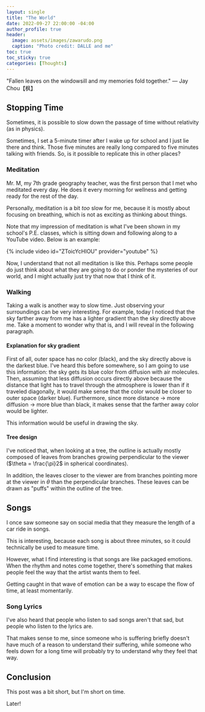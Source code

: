 ```yaml
---
layout: single
title: "The World"
date: 2022-09-27 22:00:00 -04:00
author_profile: true
header: 
  image: assets/images/zawarudo.png
  caption: "Photo credit: DALLE and me"
toc: true
toc_sticky: true
categories: [Thoughts]
---
```


"Fallen leaves on the windowsill and my memories fold together." — Jay Chou【枫】

## Stopping Time
Sometimes, it is possible to slow down the passage of time without relativity (as in physics).

Sometimes, I set a 5-minute timer after I wake up for school and I just lie there and think. Those five minutes are really long compared to five minutes talking with friends. So, is it possible to replicate this in other places?

### Meditation
Mr. M, my 7th grade geography teacher, was the first person that I met who meditated every day. He does it every morning for wellness and getting ready for the rest of the day. 

Personally, meditation is a bit *too* slow for me, because it is mostly about focusing on breathing, which is not as exciting as thinking about things. 

Note that my impression of meditation is what I've been shown in my school's P.E. classes, which is sitting down and following along to a YouTube video. Below is an example: 

{% include video id="ZToicYcHIOU" provider="youtube" %}

Now, I understand that not all meditation is like this. Perhaps some people do just think about what they are going to do or ponder the mysteries of our world, and I might actually just try that now that I think of it. 

### Walking
Taking a walk is another way to slow time. Just observing your surroundings can be very interesting. For example, today I noticed that the sky farther away from me has a lighter gradient than the sky directly above me. Take a moment to wonder why that is, and I will reveal in the following paragraph.

#### Explanation for sky gradient
First of all, outer space has no color (black), and the sky directly above is the darkest blue. I've heard this before somewhere, so I am going to use this information: the sky gets its blue color from diffusion with air molecules. Then, assuming that less diffusion occurs directly above because the distance that light has to travel through the atmosphere is lower than if it traveled diagonally, it would make sense that the color would be closer to outer space (darker blue). Furthermore, since more distance -> more diffusion -> more blue than black, it makes sense that the farther away color would be lighter. 

This information would be useful in drawing the sky. 

#### Tree design
I've noticed that, when looking at a tree, the outline is actually mostly composed of leaves from branches growing perpendicular to the viewer ($\theta = \frac{\pi}2$ in spherical coordinates).

In addition, the leaves closer to the viewer are from branches pointing more at the viewer in $\theta$ than the perpendicular branches. These leaves can be drawn as "puffs" within the outline of the tree. 

## Songs
I once saw someone say on social media that they measure the length of a car ride in songs. 

This is interesting, because each song is about three minutes, so it could technically be used to measure time. 

However, what I find interesting is that songs are like packaged emotions. When the rhythm and notes come together, there's something that makes people feel the way that the artist wants them to feel. 

Getting caught in that wave of emotion can be a way to escape the flow of time, at least momentarily. 

### Song Lyrics
I've also heard that people who listen to sad songs aren't that sad, but people who listen to the lyrics are. 

That makes sense to me, since someone who is suffering briefly doesn't have much of a reason to understand their suffering, while someone who feels down for a long time will probably try to understand why they feel that way. 

## Conclusion
This post was a bit short, but I'm short on time.

Later!